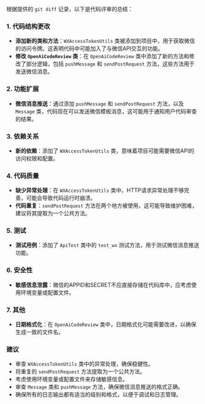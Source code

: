根据提供的 `git diff` 记录，以下是代码评审的总结：

### 1. 代码结构更改
- **添加新的类和方法**：`WXAccessTokenUtils` 类被添加到项目中，用于获取微信的访问令牌。这表明代码中可能加入了与微信API交互的功能。
- **修改 `OpenAiCodeReview` 类**：在 `OpenAiCodeReview` 类中添加了新的方法和修改了部分逻辑，包括 `pushMessage` 和 `sendPostRequest` 方法，这些方法用于发送微信消息。

### 2. 功能扩展
- **微信消息推送**：通过添加 `pushMessage` 和 `sendPostRequest` 方法，以及 `Message` 类，代码现在可以发送微信模板消息，这可能用于通知用户代码审查的结果。

### 3. 依赖关系
- **新的依赖**：添加了 `WXAccessTokenUtils` 类，意味着项目可能需要微信API的访问权限和配置。

### 4. 代码质量
- **缺少异常处理**：在 `WXAccessTokenUtils` 类中，HTTP请求异常处理不够完善，可能会导致代码运行时崩溃。
- **代码重复**：`sendPostRequest` 方法在两个地方被使用，这可能导致维护困难，建议将其提取为一个公共方法。

### 5. 测试
- **测试用例**：添加了 `ApiTest` 类中的 `test_wx` 测试方法，用于测试微信消息推送功能。

### 6. 安全性
- **敏感信息泄露**：微信的APPID和SECRET不应直接存储在代码库中，应考虑使用环境变量或配置文件。

### 7. 其他
- **日期格式化**：在 `OpenAiCodeReview` 类中，日期格式化可能需要改进，以确保生成一致的文件名。

### 建议
- 审查 `WXAccessTokenUtils` 类中的异常处理，确保稳健性。
- 将重复的 `sendPostRequest` 方法提取为一个公共方法。
- 考虑使用环境变量或配置文件来存储敏感信息。
- 审查 `Message` 类和 `pushMessage` 方法，确保微信消息推送的格式正确。
- 确保所有的日志输出都有适当的级别和格式，以便于调试和日志管理。